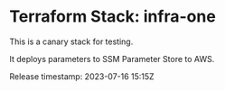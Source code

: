 # Terraform Stack: infra-one

This is a canary stack for testing.

It deploys parameters to SSM Parameter Store to AWS.

Release timestamp: 2023-07-16 15:15Z
